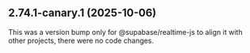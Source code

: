 ## 2.74.1-canary.1 (2025-10-06)

This was a version bump only for @supabase/realtime-js to align it with other projects, there were no code changes.